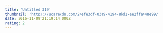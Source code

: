 ```yaml
---
title: 'Untitled 319'
thumbnail: 'https://ucarecdn.com/24efe3df-0389-4194-8bd1-ee2ffa448e99/'
date: 2016-11-09T21:19:14.000Z
rating: 2
---
```

